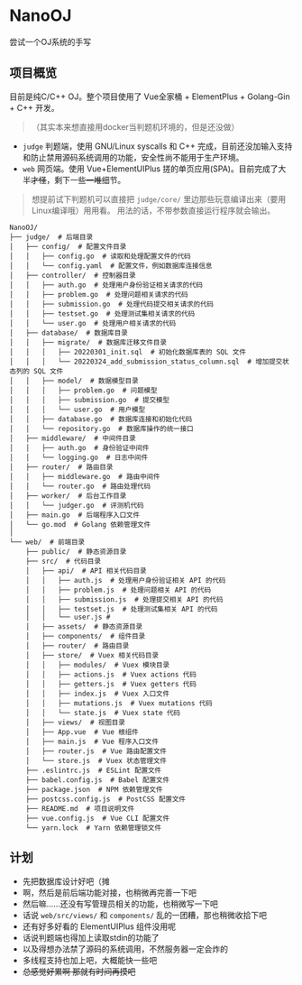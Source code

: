 # NanoOJ

尝试一个OJ系统的手写

## 项目概览

目前是纯C/C++ OJ。整个项目使用了 Vue全家桶 + ElementPlus + Golang-Gin + C++ 开发。

>（其实本来想直接用docker当判题机环境的，但是还没做）

- `judge` 判题端，使用 GNU/Linux syscalls 和 C++ 完成，目前还没加输入支持和防止禁用源码系统调用的功能，安全性尚不能用于生产环境。
- `web` 网页端。使用 Vue+ElementUIPlus 搓的单页应用(SPA)。目前完成了大半~~才怪~~，剩下一些~~一堆~~细节。

>想提前试下判题机可以直接把 `judge/core/` 里边那些玩意编译出来（要用Linux编译哦）用用看。
>用法的话，不带参数直接运行程序就会输出。

```tree
NanoOJ/
├── judge/  # 后端目录
│   ├── config/  # 配置文件目录
│   │   ├── config.go  # 读取和处理配置文件的代码
│   │   └── config.yaml  # 配置文件，例如数据库连接信息
│   ├── controller/  # 控制器目录
│   │   ├── auth.go  # 处理用户身份验证相关请求的代码
│   │   ├── problem.go  # 处理问题相关请求的代码
│   │   ├── submission.go  # 处理代码提交相关请求的代码
│   │   ├── testset.go  # 处理测试集相关请求的代码
│   │   └── user.go  # 处理用户相关请求的代码
│   ├── database/  # 数据库目录
│   │   ├── migrate/  # 数据库迁移文件目录
│   │   │   ├── 20220301_init.sql  # 初始化数据库表的 SQL 文件
│   │   │   └── 20220324_add_submission_status_column.sql  # 增加提交状态列的 SQL 文件
│   │   ├── model/  # 数据模型目录
│   │   │   ├── problem.go  # 问题模型
│   │   │   ├── submission.go  # 提交模型
│   │   │   └── user.go  # 用户模型
│   │   ├── database.go  # 数据库连接和初始化代码
│   │   └── repository.go  # 数据库操作的统一接口
│   ├── middleware/  # 中间件目录
│   │   ├── auth.go  # 身份验证中间件
│   │   └── logging.go  # 日志中间件
│   ├── router/  # 路由目录
│   │   ├── middleware.go  # 路由中间件
│   │   └── router.go  # 路由处理代码
│   ├── worker/  # 后台工作目录
│   │   └── judger.go  # 评测机代码
│   ├── main.go  # 后端程序入口文件
│   └── go.mod  # Golang 依赖管理文件
│
└── web/  # 前端目录
    ├── public/  # 静态资源目录
    ├── src/  # 代码目录
    │   ├── api/  # API 相关代码目录
    │   │   ├── auth.js  # 处理用户身份验证相关 API 的代码
    │   │   ├── problem.js  # 处理问题相关 API 的代码
    │   │   ├── submission.js  # 处理提交相关 API 的代码
    │   │   ├── testset.js  # 处理测试集相关 API 的代码
    │   │   └── user.js # 
    │   ├── assets/  # 静态资源目录
    │   ├── components/  # 组件目录
    │   ├── router/  # 路由目录
    │   ├── store/  # Vuex 相关代码目录
    │   │   ├── modules/  # Vuex 模块目录
    │   │   ├── actions.js  # Vuex actions 代码
    │   │   ├── getters.js  # Vuex getters 代码
    │   │   ├── index.js  # Vuex 入口文件
    │   │   ├── mutations.js  # Vuex mutations 代码
    │   │   └── state.js  # Vuex state 代码
    │   ├── views/  # 视图目录
    │   ├── App.vue  # Vue 根组件
    │   ├── main.js  # Vue 程序入口文件
    │   ├── router.js  # Vue 路由配置文件
    │   └── store.js  # Vuex 状态管理文件
    ├── .eslintrc.js  # ESLint 配置文件
    ├── babel.config.js  # Babel 配置文件
    ├── package.json  # NPM 依赖管理文件
    ├── postcss.config.js  # PostCSS 配置文件
    ├── README.md  # 项目说明文件
    ├── vue.config.js  # Vue CLI 配置文件
    └── yarn.lock  # Yarn 依赖管理锁文件
```

## 计划

- 先把数据库设计好吧（摊
- 啊，然后是前后端功能对接，也稍微再完善一下吧
- 然后嘛......还没有写管理员相关的功能，也稍微写一下吧
- 话说 `web/src/views/` 和 `components/` 乱的一团糟，那也稍微收拾下吧
- 还有好多好看的 ElementUIPlus 组件没用呢
- 话说判题端也得加上读取stdin的功能了
- 以及得想办法禁了源码的系统调用，不然服务器一定会炸的
- 多线程支持也加上吧，大概能快一些吧
- ~~总感觉好累啊 那就有时间再摸吧~~
